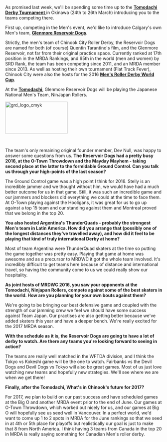 <html><body><p>As promised last week, we'll be spending some time up to the <a href="https://www.scottishrollerderbyblog.com/2017/01/19/the-tomodachi-derby-tournament-the-teams/"><strong>Tomodachi Derby Tournament</strong> </a>in Okinawa (24th to 26th March) introducing you to the teams competing there.

First up, competing in the Men's event, we'd like to introduce Calgary's own Men's team, <strong><a href="http://www.chinookcity.ca/">Glenmore Reservoir Dogs</a></strong>.

Strictly, the men's team of Chinook City Roller Derby, the Reservoir Dogs are named for both (of course) Quentin Tarantino's film, and the Glenmore Reservoir, not far from their original practice space. Currently ranked at 17th position in the MRDA Rankings, and 65th in the world (men and women) by SRD Rank, the team has been competing since 2011, and an MRDA member since 2013. As well as hosting their own tournament (Flat Track Fever), Chinook City were also the hosts for the 2016 <strong><a href="http://mrdwc.com">Men's Roller Derby World Cup</a></strong>.

At the <strong><a href="https://www.facebook.com/events/1785628121710300/">Tomodachi</a></strong>, Glenmore Reservoir Dogs will be playing the Japanese National Men's Team, NinJapan Rollers.

<img class=" size-full wp-image-14032 aligncenter" src="/2017/01/grd_logo_cmyk.png" alt="grd_logo_cmyk" width="200" height="102">

 

The team's only remaining original founder member, Dev Null, was happy to answer some questions from us.
<strong>The Reservoir Dogs had a pretty busy 2016, at the O-Town Throwdown and the Mayday Mayhem - taking second place at the latter to the formidable Ground Control. Can you talk us through your high-points of the last season?</strong>

The Ground Control game was a high point I think for 2016. Stelly is an incredible jammer and we thought without him, we would have had a much better outcome for us in that game. Still, it was such an incredible game and our jammers and blockers did everything we could at the time to face them. At O-Town playing against the Hooligans, it was great for us to go up against a top 15 team and our standing against them and Montreal proved that we belong in the top 20.

<strong>You also hosted Argentina's ThunderQuads - probably the strongest Men's team in Latin America. How did you arrange that (possibly one of the longest distances they've travelled away), and how did it feel to be playing that kind of truly international Derby at home?</strong>

Most of team Argentina were ThunderQuad skaters at the time so putting the game together was pretty easy. Playing that game at home was awesome and as a precursor to MRDWC it got the whole team involved. It's incredibly difficult to get teams here because of distance and international travel, so having the community come to us we could really show our hospitality.

<strong>As joint hosts of MRDWC 2016, you saw your opponents at the Tomodachi, Ninjapan Rollers, compete against some of the best skaters in the world. How are you planning for your own bouts against them?</strong>

We're going to be bringing our best defensive game and coupled with the strength of our jamming crew we feel we should have some success against Team Japan. Our practises are also getting better because we've added skaters this year and have a deeper bench. We're really excited for the 2017 MRDA season.

<strong>With the schedule as it is, the Reservoir Dogs are going to have a lot of derby to watch. Are there any teams you're looking forward to seeing in action?</strong>

The teams are really well matched in the WFTDA division, and I think the Tokyo vs Kokeshi game will be the one to watch. Fairbanks vs the Devil Dogs and Devil Dogs vs Tokyo will also be great games. Most of us just love watching new teams and hopefully new strategies. We'll see where we are when we get there!

<strong>Finally, after the Tomodachi, What's in Chinook's future for 2017?</strong>

For 2017, we plan to build on our past success and have scheduled games at the Big O and another MRDA event prior to the end of June. Our games at O-Town Throwdown, which worked out nicely for us, and our games at Big O will hopefully see us seed well in Vancouver. In a perfect world, we'd want to come up 1 to 2 spots in MRDA for the June rankings so that we seed in at 4th or 5th place for playoffs but realistically our goal is just to make that 8 from North America. I think having 3 teams from Canada in the top 20 in MRDA is really saying something for Canadian Men's roller derby.</p></body></html>
